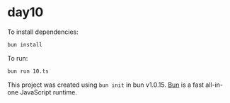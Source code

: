 # day10

To install dependencies:

```bash
bun install
```

To run:

```bash
bun run 10.ts
```

This project was created using `bun init` in bun v1.0.15. [Bun](https://bun.sh) is a fast all-in-one JavaScript runtime.
